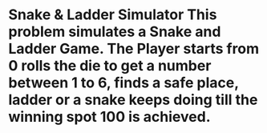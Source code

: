# Snake & Ladder Simulator This problem simulates a Snake and Ladder Game. The Player starts from 0 rolls the die to get a number between 1 to 6, finds a safe place, ladder or a snake keeps doing till the winning spot 100 is achieved.
